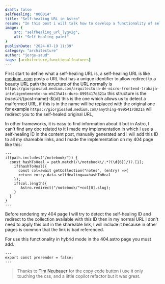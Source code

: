 ```yaml
---
draft: false
selfHealing: "000014"
title: "Self-healing URL in Astro"
resume: "In this post i will talk how to develop a functionality of self-healing url in Astro project with a simple approach"
image: {
    src: "selfhealing_url_lygv2g",
    alt: "Self Healing paint"
}
publishDate: "2024-07-19 11:39"
category: "architecture"
author: "jorge-saud"
tags: [architecture,functionalfeatures]
---
```


First start to define what a self-healing URL is, a self-healing URL is like [medium. com](https://giorgiosaud.medium.com) posts a URL that has a unique identifier to allow redirect to a beauty URL path the structure of the URL normally is ``` https://giorgiosaud.medium.com/arquitectura-de-micro-frontend-trabaja-inteligentemente-no-m%C3%A1s-duro-8995417d821a ``` this structure is the ${baseUrl}/${post-name}-${id} this is the one which allows us to detect a malformed URL, if this is in the name will be replaced with the original one for example ```https://giorgiosaud.medium.com/anything-8995417d821a``` will redirect you to the self-healed original URL,

In other frameworks, it is easy to find information about it but in Astro, I can't find any doc related to it I made my implementation in which I use a self-healing ID in the content post, manually generated and I will add this ID to all my shareable links, and I made the implementation on my 404 page like this:

```astro
---
if(path.includes("/notebook/")) {
  const hashToHeal = path.match(/\/notebook\/.*?(\d{6})/)?.[1];
    if(hashToHeal){
      const col=await getCollection("notes", (entry) =>{
      return entry.data.selfHealing===hashToHeal
    });
    if(col.length){
       Astro.redirect("/notebook/"+col[0].slug);
    }
  }
}
---
```

Before rendering my 404 page I will try to detect the self-healing ID and redirect to the collection available with this ID then in my normal URL I don't need to apply this but in the shareable link, I will include it because in other pages is common that the link is bad referenced.

For use this functionality in hybrid mode in the 404.astro page you must add.

```astro
---
export const prerender = false;
---
```

> Thanks to [Tim Neubauer](https://timneubauer.dev/blog/copy-code-button-in-astro/) for the copy code button i use it only touching the css, and a little copilot refactor but it was great.
